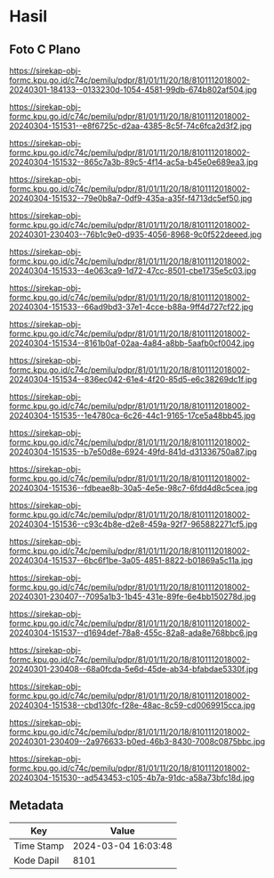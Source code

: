 # Hasil

## Foto C Plano

https://sirekap-obj-formc.kpu.go.id/c74c/pemilu/pdpr/81/01/11/20/18/8101112018002-20240301-184133--0133230d-1054-4581-99db-674b802af504.jpg

https://sirekap-obj-formc.kpu.go.id/c74c/pemilu/pdpr/81/01/11/20/18/8101112018002-20240304-151531--e8f6725c-d2aa-4385-8c5f-74c6fca2d3f2.jpg

https://sirekap-obj-formc.kpu.go.id/c74c/pemilu/pdpr/81/01/11/20/18/8101112018002-20240304-151532--865c7a3b-89c5-4f14-ac5a-b45e0e689ea3.jpg

https://sirekap-obj-formc.kpu.go.id/c74c/pemilu/pdpr/81/01/11/20/18/8101112018002-20240304-151532--79e0b8a7-0df9-435a-a35f-f4713dc5ef50.jpg

https://sirekap-obj-formc.kpu.go.id/c74c/pemilu/pdpr/81/01/11/20/18/8101112018002-20240301-230403--76b1c9e0-d935-4056-8968-9c0f522deeed.jpg

https://sirekap-obj-formc.kpu.go.id/c74c/pemilu/pdpr/81/01/11/20/18/8101112018002-20240304-151533--4e063ca9-1d72-47cc-8501-cbe1735e5c03.jpg

https://sirekap-obj-formc.kpu.go.id/c74c/pemilu/pdpr/81/01/11/20/18/8101112018002-20240304-151533--66ad9bd3-37e1-4cce-b88a-9ff4d727cf22.jpg

https://sirekap-obj-formc.kpu.go.id/c74c/pemilu/pdpr/81/01/11/20/18/8101112018002-20240304-151534--8161b0af-02aa-4a84-a8bb-5aafb0cf0042.jpg

https://sirekap-obj-formc.kpu.go.id/c74c/pemilu/pdpr/81/01/11/20/18/8101112018002-20240304-151534--836ec042-61e4-4f20-85d5-e6c38269dc1f.jpg

https://sirekap-obj-formc.kpu.go.id/c74c/pemilu/pdpr/81/01/11/20/18/8101112018002-20240304-151535--1e4780ca-6c26-44c1-9165-17ce5a48bb45.jpg

https://sirekap-obj-formc.kpu.go.id/c74c/pemilu/pdpr/81/01/11/20/18/8101112018002-20240304-151535--b7e50d8e-6924-49fd-841d-d31336750a87.jpg

https://sirekap-obj-formc.kpu.go.id/c74c/pemilu/pdpr/81/01/11/20/18/8101112018002-20240304-151536--fdbeae8b-30a5-4e5e-98c7-6fdd4d8c5cea.jpg

https://sirekap-obj-formc.kpu.go.id/c74c/pemilu/pdpr/81/01/11/20/18/8101112018002-20240304-151536--c93c4b8e-d2e8-459a-92f7-965882271cf5.jpg

https://sirekap-obj-formc.kpu.go.id/c74c/pemilu/pdpr/81/01/11/20/18/8101112018002-20240304-151537--6bc6f1be-3a05-4851-8822-b01869a5c11a.jpg

https://sirekap-obj-formc.kpu.go.id/c74c/pemilu/pdpr/81/01/11/20/18/8101112018002-20240301-230407--7095a1b3-1b45-431e-89fe-6e4bb150278d.jpg

https://sirekap-obj-formc.kpu.go.id/c74c/pemilu/pdpr/81/01/11/20/18/8101112018002-20240304-151537--d1694def-78a8-455c-82a8-ada8e768bbc6.jpg

https://sirekap-obj-formc.kpu.go.id/c74c/pemilu/pdpr/81/01/11/20/18/8101112018002-20240301-230408--68a0fcda-5e6d-45de-ab34-bfabdae5330f.jpg

https://sirekap-obj-formc.kpu.go.id/c74c/pemilu/pdpr/81/01/11/20/18/8101112018002-20240304-151538--cbd130fc-f28e-48ac-8c59-cd0069915cca.jpg

https://sirekap-obj-formc.kpu.go.id/c74c/pemilu/pdpr/81/01/11/20/18/8101112018002-20240301-230409--2a976633-b0ed-46b3-8430-7008c0875bbc.jpg

https://sirekap-obj-formc.kpu.go.id/c74c/pemilu/pdpr/81/01/11/20/18/8101112018002-20240304-151530--ad543453-c105-4b7a-91dc-a58a73bfc18d.jpg


## Metadata

| Key        | Value               |
| ---------- | ------------------- |
| Time Stamp | 2024-03-04 16:03:48 |
| Kode Dapil | 8101                |



